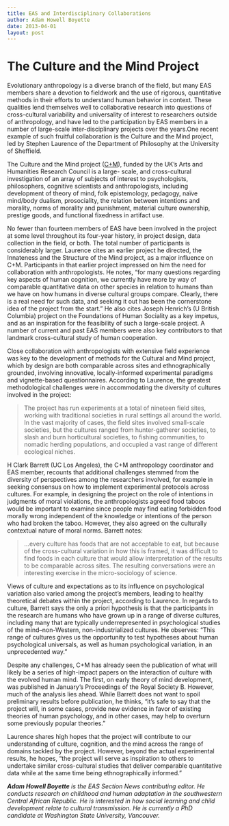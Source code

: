 ```yaml
---
title: EAS and Interdisciplinary Collaborations
author: Adam Howell Boyette
date: 2013-04-01
layout: post
---
```


# The Culture and the Mind Project

Evolutionary anthropology is a diverse branch of the field, but many EAS members share a devotion to fieldwork
and the use of rigorous, quantitative methods in their efforts to understand human behavior in context. These
qualities lend themselves well to collaborative research into questions of cross-cultural variability and
universality of interest to researchers outside of anthropology, and have led to the participation by EAS members
in a number of large-scale inter-disciplinary projects over the years.One recent example of such fruitful
collaboration is the Culture and the Mind project, led by Stephen Laurence of the Department of Philosophy at
the University of Sheffield.

The Culture and the Mind project ([C+M](http://http://www.philosophy.dept.shef.ac.uk/culture&mind/)), funded by the UK’s Arts and Humanities Research Council is a large-
scale, and cross-cultural investigation of an array of subjects of interest to psychologists, philosophers, cognitive
scientists and anthropologists, including development of theory of mind, folk epistemology, pedagogy, naïve
mind/body dualism, prosociality, the relation between intentions and morality, norms of morality and
punishment, material culture ownership, prestige goods, and functional fixedness in artifact use.

No fewer than fourteen members of EAS have been involved in the project at some level throughout its four-year
history, in project design, data collection in the field, or both. The total number of participants is considerably
larger. Laurence cites an earlier project he directed, the Innateness and the Structure of the Mind project, as a
major influence on C+M. Participants in that earlier project impressed on him the need for collaboration with
anthropologists. He notes, “for many questions regarding key aspects of human cognition, we currently have
more by way of comparable quantitative data on other species in relation to humans than we have on how
humans in diverse cultural groups compare. Clearly, there is a real need for such data, and seeking it out has been
the cornerstone idea of the project from the start.” He also cites Joseph Henrich’s (U British Columbia) project on
the Foundations of Human Sociality as a key impetus, and as an inspiration for the feasibility of such a large-scale
project. A number of current and past EAS members were also key contributors to that landmark cross-cultural
study of human cooperation.

Close collaboration with anthropologists with extensive field experience was key to the development of methods
for the Cultural and Mind project, which by design are both comparable across sites and ethnographically
grounded, involving innovative, locally-informed experimental paradigms and vignette-based questionnaires.
According to Laurence, the greatest methodological challenges were in accommodating the diversity of cultures
involved in the project:

> The project has run experiments at a total of nineteen field sites, working with traditional societies in
rural settings all around the world. In the vast majority of cases, the field sites involved small-scale
societies, but the cultures ranged from hunter-gatherer societies, to slash and burn horticultural
societies, to fishing communities, to nomadic herding populations, and occupied a vast range of
different ecological niches.

H Clark Barrett (UC Los Angeles), the C+M anthropology coordinator and EAS member, recounts that
additional challenges stemmed from the diversity of perspectives among the researchers involved, for example in
seeking consensus on how to implement experimental protocols across cultures. For example, in designing the
project on the role of intentions in judgments of moral violations, the anthropologists agreed food taboos would
be important to examine since people may find eating forbidden food morally wrong independent of the
knowledge or intentions of the person who had broken the taboo. However, they also agreed on the culturally
contextual nature of moral norms. Barrett notes:

> ...every culture has foods that are not acceptable to eat, but because of the cross-cultural variation in
how this is framed, it was difficult to find foods in each culture that would allow interpretation of the
results to be comparable across sites. The resulting conversations were an interesting exercise in the
micro-sociology of science.

Views of culture and expectations as to its influence on psychological variation also varied among the project’s
members, leading to healthy theoretical debates within the project, according to Laurence. In regards to culture,
Barrett says the only a priori hypothesis is that the participants in the research are humans who have grown up
in a range of diverse cultures, including many that are typically underrepresented in psychological studies of the
mind–non-Western, non-industrialized cultures. He observes: “This range of cultures gives us the opportunity to
test hypotheses about human psychological universals, as well as human psychological variation, in an
unprecedented way.”

Despite any challenges, C+M has already seen the publication of what will likely be a series of high-impact papers
on the interaction of culture with the evolved human mind. The first, on early theory of mind development, was
published in January’s Proceedings of the Royal Society B. However, much of the analysis lies ahead. While Barrett
does not want to spoil preliminary results before publication, he thinks, “it’s safe to say that the project will, in
some cases, provide new evidence in favor of existing theories of human psychology, and in other cases, may help
to overturn some previously popular theories.”

Laurence shares high hopes that the project will contribute to our understanding of culture, cognition, and the
mind across the range of domains tackled by the project. However, beyond the actual experimental results, he
hopes, “the project will serve as inspiration to others to undertake similar cross-cultural studies that deliver
comparable quantitative data while at the same time being ethnographically informed.”

***Adam Howell Boyette*** *is the EAS Section News contributing editor. He conducts research on childhood and human adaptation in the southwestern Central African Republic. He is interested in how social learning and child development relate to cultural transmission. He is currently a PhD candidate at Washington State University, Vancouver.*